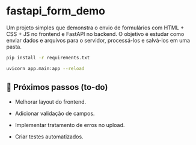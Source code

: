 # fastapi_form_demo

Um projeto simples que demonstra o envio de formulários com HTML + CSS + JS no frontend e FastAPI no backend.
O objetivo é estudar como enviar dados e arquivos para o servidor, processá-los e salvá-los em uma pasta.

```bash
pip install -r requirements.txt

```

```bash
uvicorn app.main:app --reload
```

## 📝 Próximos passos (to-do)

- Melhorar layout do frontend.

- Adicionar validação de campos.

- Implementar tratamento de erros no upload.

- Criar testes automatizados.